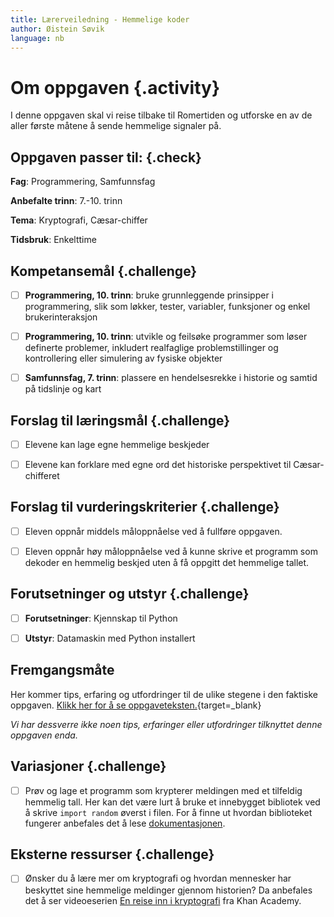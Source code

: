 ```yaml
---
title: Lærerveiledning - Hemmelige koder
author: Øistein Søvik
language: nb
---
```



# Om oppgaven {.activity}

I denne oppgaven skal vi reise tilbake til Romertiden og utforske en av de aller
første måtene å sende hemmelige signaler på.

## Oppgaven passer til: {.check}

__Fag__: Programmering, Samfunnsfag

__Anbefalte trinn__: 7.-10. trinn

__Tema__: Kryptografi, Cæsar-chiffer

__Tidsbruk__: Enkelttime

## Kompetansemål {.challenge}

- [ ] __Programmering, 10. trinn__: bruke grunnleggende prinsipper i
  programmering, slik som løkker, tester, variabler, funksjoner og enkel
  brukerinteraksjon

- [ ] __Programmering, 10. trinn__: utvikle og feilsøke programmer som løser
  definerte problemer, inkludert realfaglige problemstillinger og kontrollering
  eller simulering av fysiske objekter

- [ ] __Samfunnsfag, 7. trinn__: plassere en hendelsesrekke i historie og samtid
  på tidslinje og kart

## Forslag til læringsmål {.challenge}

- [ ] Elevene kan lage egne hemmelige beskjeder

- [ ] Elevene kan forklare med egne ord det historiske perspektivet til
  Cæsar-chifferet

## Forslag til vurderingskriterier {.challenge}

- [ ] Eleven oppnår middels måloppnåelse ved å fullføre oppgaven.

- [ ] Eleven oppnår høy måloppnåelse ved å kunne skrive et programm som dekoder
  en hemmelig beskjed uten å få oppgitt det hemmelige tallet.

## Forutsetninger og utstyr {.challenge}

- [ ] __Forutsetninger__: Kjennskap til Python

- [ ] __Utstyr__: Datamaskin med Python installert

## Fremgangsmåte

Her kommer tips, erfaring og utfordringer til de ulike stegene i den faktiske
oppgaven. [Klikk her for å se
oppgaveteksten.](../hemmelige_koder/hemmelige_koder.html){target=_blank}

_Vi har dessverre ikke noen tips, erfaringer eller utfordringer tilknyttet denne
oppgaven enda._

## Variasjoner {.challenge}

- [ ] Prøv og lage et programm som krypterer meldingen med et tilfeldig hemmelig
  tall. Her kan det være lurt å bruke et innebygget bibliotek ved å skrive
  `import random` øverst i filen. For å finne ut hvordan biblioteket fungerer
  anbefales det å lese
  [dokumentasjonen](https://docs.python.org/3/library/random.html).

## Eksterne ressurser {.challenge}

- [ ] Ønsker du å lære mer om kryptografi og hvordan mennesker har beskyttet
  sine hemmelige meldinger gjennom historien? Da anbefales det å ser
  videoeserien [En reise inn i
  kryptografi](https://nb.khanacademy.org/computing/computer-science/cryptography)
  fra Khan Academy.
